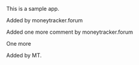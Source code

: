 This is a sample app.

Added by moneytracker.forum

Added one more comment by moneytracker.forum

One more

Added by MT.